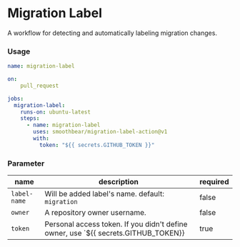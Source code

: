 # Migration Label

A workflow for detecting and automatically labeling migration changes.

### Usage
```yml
name: migration-label

on: 
    pull_request

jobs:
  migration-label:
    runs-on: ubuntu-latest
    steps:
      - name: migration-label
        uses: smoothbear/migration-label-action@v1
        with:
          token: "${{ secrets.GITHUB_TOKEN }}"
```

### Parameter
| name | description | required |
| - | - | - |
| `label-name` | Will be added label's name. default: `migration` | false |
| `owner` | A repository owner username. | false |
| `token` | Personal access token. If you didn't define owner, use `${{ secrets.GITHUB_TOKEN}} | true |
